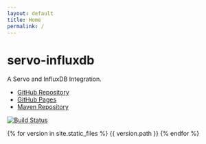 ```yaml
---
layout: default
title: Home
permalink: /
---
```

# servo-influxdb

A Servo and InfluxDB Integration.

* [GitHub Repository](https://github.com/PolymathicCoder/servo-influxdb)
* [GitHub Pages](https://PolymathicCoder.github.io/servo-influxdb)
* [Maven Repository](https://raw.github.com/PolymathicCoder/servo-influxdbt/mvn-repo/)

[![Build Status](https://travis-ci.org/PolymathicCoder/servo-influxdb.svg?branch=master)](https://travis-ci.org/PolymathicCoder/servo-influxdb)

{% for version in site.static_files %}
  <a src="{{ site.baseurl }}{{ version.path }}">{{ version.path }}</a>
{% endfor %}
